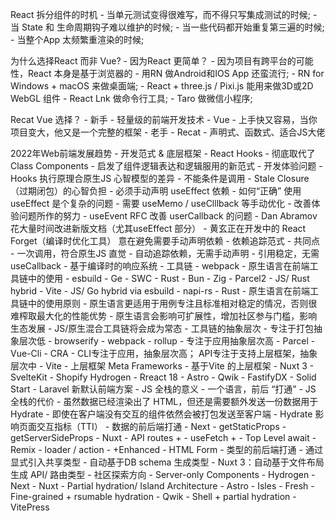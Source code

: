 React 拆分组件的时机
    - 当单元测试变得很难写，而不得只写集成测试的时候;
    - 当 State 和 生命周期钩子难以维护的时候;
    - 当一些代码都开始重复第三遍的时候;
    - 当整个App 太频繁重渲染的时候;


为什么选择React 而非 Vue?
    - 因为React 更简单？
    - 因为项目有跨平台的可能性，React 本身是基于浏览器的
      - 用RN 做Android和IOS App 还蛮流行;
      - RN for Windows + macOS 来做桌面端;
      - React + three.js / Pixi.js 能用来做3D或2D WebGL 组件
      - React Lnk 做命令行工具;
      - Taro 做微信小程序;
  
Recat Vue 选择？
    - 新手 - 轻量级的前端开发技术
      - Vue 
      - 上手快又容易，当你项目变大，他又是一个完整的框架
    - 老手
      - Recat
      - 声明式、函数式、适合JS大佬


2022年Web前端发展趋势
    - 开发范式 & 底层框架
      - React Hooks
        - 彻底取代了 Class Components
        - 启发了组件逻辑表达和逻辑服用的新范式
        - 开发体验问题
          - Hooks 执行原理合原生JS 心智模型的差异
          - 不能条件是调用
          - Stale Closure（过期闭包）的心智负担
          - 必须手动声明 useEffect 依赖
          - 如何“正确” 使用 useEffect 是个复杂的问题
          - 需要 useMemo / useClllback 等手动优化
        - 改善体验问题所作的努力
          - useEvent RFC  改善 userCallback 的问题
          - Dan Abramov 花大量时间改进新版文档（尤其useEffect 部分）
          - 黄玄正在开发中的 React Forget（编译时优化工具） 意在避免需要手动声明依赖
      - 依赖追踪范式 - 共同点
        - 一次调用，符合原生JS 直觉
        - 自动追踪依赖，无需手动声明
        - 引用稳定，无需useCallback
      - 基于编译时的响应系统 
    - 工具链
      - webpack
      - 原生语言在前端工具链中的使用
        - esbuild - Ge
        - SWC - Rust
        - Bun - Zig
        - Parcel2 - JS/ Rust hybrid
        - Vite - JS/ Go hybrid via esbuild
        - napi-rs - Rust
      - 原生语言在前端工具链中的使用原则
        - 原生语言更适用于用例专注且标准相对稳定的情况，否则很难榨取最大化的性能优势
        - 原生语言会影响可扩展性，增加社区参与门槛，影响生态发展
        - JS/原生混合工具链将会成为常态
      - 工具链的抽象层次
        - 专注于打包抽象层次低
          - browserify
          - webpack
          - rollup
        - 专注于应用抽象层次高
          - Parcel
          - Vue-Cli
          - CRA
        - CLI专注于应用，抽象层次高； API专注于支持上层框架，抽象层次中
          - Vite
    - 上层框架 Meta Frameworks
      - 基于Vite 的上层框架
        - Nuxt 3
        - SvelteKit
        - Shopify Hydrogen  - Rreact 18
        - Astro
        - Qwik
        - FastifyDX
        - Solid Start
        - Laravel 新默认前端方案
      - JS 全栈的意义
        - 一个语言，前后 “打通”
      - JS 全栈的代价
        - 虽然数据已经渲染出了 HTML，但还是需要额外发送一份数据用于 Hydrate
        - 即使在客户端没有交互的组件依然会被打包发送至客户端
        - Hydrate 影响页面交互指标（TTI）
      - 数据的前后端打通
        - Next
          - getStaticProps
          - getServerSideProps
        - Nuxt
          - API routes +
          - useFetch +
          - Top Level await
        - Remix
          - loader / action
          - +Enhanced
          - HTML Form
      - 类型的前后端打通
        - 通过显式引入共享类型
        - 自动基于DB schema 生成类型
        - Nuxt 3：自动基于文件布局生成 API/ 路由类型
      - 社区探索方向
        - Server-only Components
          - Hydrogen
          - Next
          - Nuxt
        - Partial hydration/ Island Architecture
          - Astro
          - Isles
          - Fresh
        - Fine-grained + rsumable hydration
          - Qwik
        - Shell + partial hydration
          - VitePress